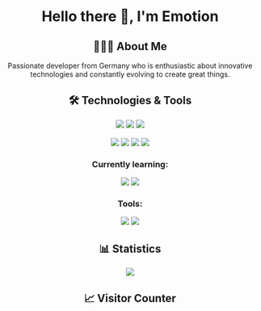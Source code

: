 <h1 align="center"> Hello there 👋, I'm Emotion </h1>

<h2 align="center">🙋🏻‍♂️ About Me</h2>
<p align="center">Passionate developer from Germany who is enthusiastic about innovative technologies and constantly evolving to create great things.
</p>

<h2 align="center">🛠 Technologies & Tools </h2>

<p align="center">
    <!-- Lua -->
    <img src="https://img.shields.io/badge/lua-%232C2D72.svg?style=for-the-badge&logo=lua&logoColor=white&style=flat"/>
    <!-- HTML -->
    <img src="https://img.shields.io/badge/html5-%23E34F26.svg?style=for-the-badge&logo=html5&logoColor=white&style=flat"/>
    <!-- CSS -->
    <img src="https://img.shields.io/badge/css3-%231572B6.svg?style=for-the-badge&logo=css3&logoColor=white&style=flat"/>
    <br>
    <br>
    <!-- JavaScript -->
    <img src="https://img.shields.io/badge/-JavaScript-F7DF1E?logo=javascript&logoColor=white&style=flat"/>
    <!-- Vue.js -->
    <img src="https://img.shields.io/badge/vuejs-%2335495e.svg?style=for-the-badge&logo=vuedotjs&logoColor=%234FC08D&style=flatstyle=flat"/>
    <!-- Node.js -->
    <img src="https://img.shields.io/badge/-Node.js-339933?logo=node.js&logoColor=white&style=flat"/>
    <!-- React -->
    <img src="https://img.shields.io/badge/-React-61DAFB?logo=react&logoColor=white&style=flat"/>
</p>

<h3 align="center">Currently learning: </h3>
<p align="center">
    <!-- C# -->
    <img src="https://img.shields.io/badge/c%23-%23239120.svg?style=for-the-badge&logo=csharp&logoColor=white&style=flat"/>
    <!-- .NET -->
    <img src="https://img.shields.io/badge/.NET-5C2D91?style=for-the-badge&logo=.net&logoColor=white&style=flat"/>
</p>

<h3 align="center">Tools: </h3>
<p align="center">
    <!-- VS Code -->
    <img src="https://img.shields.io/badge/-VS%20Code-007ACC?logo=visual-studio-code&logoColor=white&style=flat"/>
    <!-- Visual Studio -->
    <img src="https://img.shields.io/badge/Visual%20Studio-5C2D91.svg?style=for-the-badge&logo=visual-studio&logoColor=white&style=flat"/>
</p>

<h2 align="center">📊 Statistics </h2>
<p align="center">
    <img src="https://github-readme-stats.vercel.app/api?username=Emotion06&show_icons=true&theme=radical">
</p>

<h2 align="center">📈 Visitor Counter </h2>
<p align="center">
    <img src="https://profile-counter.glitch.me/Emotion06/count.svg" alt="">
</p>
